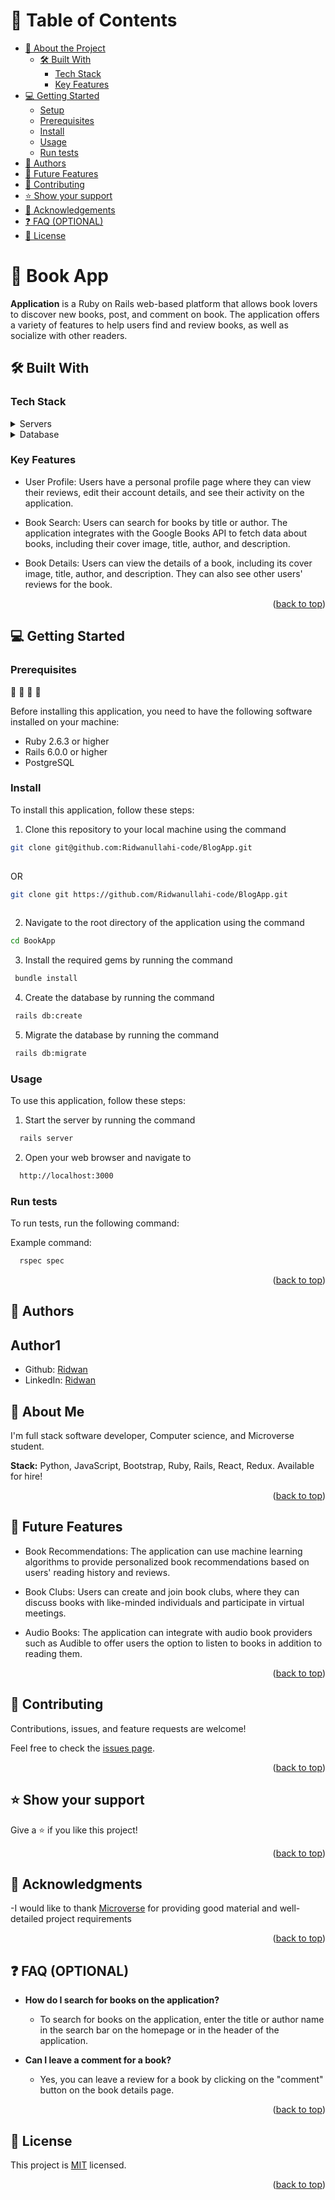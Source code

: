 <a name="readme-top"></a>


<!-- TABLE OF CONTENTS -->

# 📗 Table of Contents

- [📖 About the Project](#about-project)
  - [🛠 Built With](#built-with)
    - [Tech Stack](#tech-stack)
    - [Key Features](#key-features)
- [💻 Getting Started](#getting-started)
  - [Setup](#setup)
  - [Prerequisites](#prerequisites)
  - [Install](#install)
  - [Usage](#usage)
  - [Run tests](#run-tests)
- [👥 Authors](#authors)
- [🔭 Future Features](#future-features)
- [🤝 Contributing](#contributing)
- [⭐️ Show your support](#support)
- [🙏 Acknowledgements](#acknowledgements)
- [❓ FAQ (OPTIONAL)](#faq)
- [📝 License](#license)

# 📖 Book App <a name="about-project"></a>

**Application** is a Ruby on Rails web-based platform that allows book lovers to discover new books, post, and comment on book. The application offers a variety of features to help users find and review books, as well as socialize with other readers.

## 🛠 Built With <a name="built-with"></a>

### Tech Stack <a name="tech-stack"></a>

<details>
  <summary>Servers</summary>
  <ul>
    <li><a href="https://expressjs.com/">Ruby</a></li>
  </ul>
</details>

<details>
<summary>Database</summary>
  <ul>
    <li><a href="https://www.postgresql.org/">PostgreSQL</a></li>
  </ul>
</details>

<!-- Features -->

### Key Features <a name="key-features"></a>


- User Profile: Users have a personal profile page where they can view their reviews, edit their account details, and see their activity on the application.

- Book Search: Users can search for books by title or author. The application integrates with the Google Books API to fetch data about books, including their cover image, title, author, and description.

- Book Details: Users can view the details of a book, including its cover image, title, author, and description. They can also see other users' reviews for the book.

<p align="right">(<a href="#readme-top">back to top</a>)</p>

## 💻 Getting Started <a name="getting-started"></a>



### Prerequisites
📘 📗 📕 📙

Before installing this application, you need to have the following software installed on your machine:

- Ruby 2.6.3 or higher
- Rails 6.0.0 or higher
- PostgreSQL


### Install

To install this application, follow these steps:

1. Clone this repository to your local machine using the command

```sh
git clone git@github.com:Ridwanullahi-code/BlogApp.git
  
```
OR

```sh
git clone git https://github.com/Ridwanullahi-code/BlogApp.git
  
```
2.  Navigate to the root directory of the application using the command 

```sh
cd BookApp
```
3.  Install the required gems by running the command 

```sh
 bundle install
```
4.  Create the database by running the command 

```sh
 rails db:create
```

5.  Migrate the database by running the command 

```sh
 rails db:migrate
```

### Usage

To use this application, follow these steps:

1. Start the server by running the command 
```sh
  rails server
```
2. Open your web browser and navigate to
```sh
  http://localhost:3000
```

### Run tests

To run tests, run the following command:


Example command:

```sh
  rspec spec
```

<p align="right">(<a href="#readme-top">back to top</a>)</p>

<!-- AUTHORS -->

## 👥 Authors <a name="authors"></a>

## **Author1**

- Github: [Ridwan](https://github.com/Ridwanullahi-code)
- LinkedIn: [Ridwan](https://www.linkedin.com/in/ajayi-ridwan/)

## 🚀 **About Me**

I'm full stack software developer, Computer science, and Microverse student.

**Stack:** Python, JavaScript, Bootstrap, Ruby, Rails, React, Redux. Available for hire!

<p align="right">(<a href="#readme-top">back to top</a>)</p>

<!-- FUTURE FEATURES -->

## 🔭 Future Features <a name="future-features"></a>

- Book Recommendations: The application can use machine learning algorithms to provide personalized book recommendations based on users' reading history and reviews.

- Book Clubs: Users can create and join book clubs, where they can discuss books with like-minded individuals and participate in virtual meetings.

- Audio Books: The application can integrate with audio book providers such as Audible to offer users the option to listen to books in addition to reading them.

<p align="right">(<a href="#readme-top">back to top</a>)</p>

<!-- CONTRIBUTING -->

## 🤝 Contributing <a name="contributing"></a>

Contributions, issues, and feature requests are welcome!

Feel free to check the [issues page](https://github.com/Ridwanullahi-code/BlogApp/issues).

<p align="right">(<a href="#readme-top">back to top</a>)</p>

<!-- SUPPORT -->

## ⭐️ Show your support <a name="support"></a>

Give a ⭐️ if you like this project!

<p align="right">(<a href="#readme-top">back to top</a>)</p>


## 🙏 Acknowledgments <a name="acknowledgements"></a>

-I would like to thank [Microverse](https://www.microverse.org/) for providing good material and well-detailed project requirements

<p align="right">(<a href="#readme-top">back to top</a>)</p>

<!-- FAQ (optional) -->

## ❓ FAQ (OPTIONAL) <a name="faq"></a>


- **How do I search for books on the application?**

  - To search for books on the application, enter the title or author name in the search bar on the homepage or in the header of the application.

- **Can I leave a comment for a book?**

  - Yes, you can leave a review for a book by clicking on the "comment" button on the book details page. 

<p align="right">(<a href="#readme-top">back to top</a>)</p>

<!-- LICENSE -->

## 📝 License <a name="license"></a>

This project is [MIT](./LICENSE) licensed.

<p align="right">(<a href="#readme-top">back to top</a>)</p>